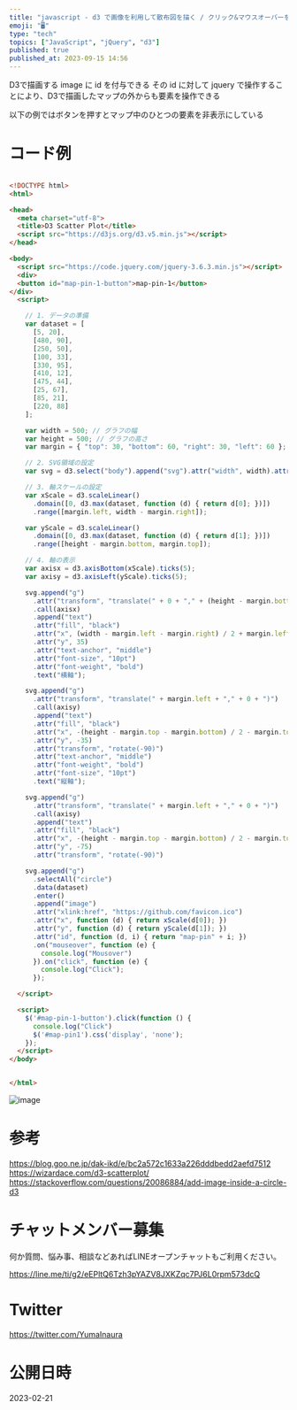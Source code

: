 ```yaml
---
title: "javascript - d3 で画像を利用して散布図を描く / クリック&マウスオーバーを検知する / 画像にidをつけてjqueryで操"
emoji: "🖥"
type: "tech"
topics: ["JavaScript", "jQuery", "d3"]
published: true
published_at: 2023-09-15 14:56
---
```


D3で描画する image に id を付与できる
その id に対して jquery で操作することにより、D3で描画したマップの外からも要素を操作できる

以下の例ではボタンを押すとマップ中のひとつの要素を非表示にしている

# コード例

```html

<!DOCTYPE html>
<html>

<head>
  <meta charset="utf-8">
  <title>D3 Scatter Plot</title>
  <script src="https://d3js.org/d3.v5.min.js"></script>
</head>

<body>
  <script src="https://code.jquery.com/jquery-3.6.3.min.js"></script>
  <div>
  <button id="map-pin-1-button">map-pin-1</button>
</div>
  <script>

    // 1. データの準備
    var dataset = [
      [5, 20],
      [480, 90],
      [250, 50],
      [100, 33],
      [330, 95],
      [410, 12],
      [475, 44],
      [25, 67],
      [85, 21],
      [220, 88]
    ];

    var width = 500; // グラフの幅
    var height = 500; // グラフの高さ
    var margin = { "top": 30, "bottom": 60, "right": 30, "left": 60 };

    // 2. SVG領域の設定
    var svg = d3.select("body").append("svg").attr("width", width).attr("height", height);

    // 3. 軸スケールの設定
    var xScale = d3.scaleLinear()
      .domain([0, d3.max(dataset, function (d) { return d[0]; })])
      .range([margin.left, width - margin.right]);

    var yScale = d3.scaleLinear()
      .domain([0, d3.max(dataset, function (d) { return d[1]; })])
      .range([height - margin.bottom, margin.top]);

    // 4. 軸の表示
    var axisx = d3.axisBottom(xScale).ticks(5);
    var axisy = d3.axisLeft(yScale).ticks(5);

    svg.append("g")
      .attr("transform", "translate(" + 0 + "," + (height - margin.bottom) + ")")
      .call(axisx)
      .append("text")
      .attr("fill", "black")
      .attr("x", (width - margin.left - margin.right) / 2 + margin.left)
      .attr("y", 35)
      .attr("text-anchor", "middle")
      .attr("font-size", "10pt")
      .attr("font-weight", "bold")
      .text("横軸");

    svg.append("g")
      .attr("transform", "translate(" + margin.left + "," + 0 + ")")
      .call(axisy)
      .append("text")
      .attr("fill", "black")
      .attr("x", -(height - margin.top - margin.bottom) / 2 - margin.top)
      .attr("y", -35)
      .attr("transform", "rotate(-90)")
      .attr("text-anchor", "middle")
      .attr("font-weight", "bold")
      .attr("font-size", "10pt")
      .text("縦軸");

    svg.append("g")
      .attr("transform", "translate(" + margin.left + "," + 0 + ")")
      .call(axisy)
      .append("text")
      .attr("fill", "black")
      .attr("x", -(height - margin.top - margin.bottom) / 2 - margin.top)
      .attr("y", -75)
      .attr("transform", "rotate(-90)")

    svg.append("g")
      .selectAll("circle")
      .data(dataset)
      .enter()
      .append("image")
      .attr("xlink:href", "https://github.com/favicon.ico")
      .attr("x", function (d) { return xScale(d[0]); })
      .attr("y", function (d) { return yScale(d[1]); })
      .attr("id", function (d, i) { return "map-pin" + i; })
      .on("mouseover", function (e) {
        console.log("Mousover")
      }).on("click", function (e) {
        console.log("Click");
      });

  </script>

  <script>
    $('#map-pin-1-button').click(function () {
      console.log("Click")
      $('#map-pin1').css('display', 'none');
    });
  </script>
</body>


</html>
```

![image](https://user-images.githubusercontent.com/13635059/220264821-96591264-f67d-49d5-9cf8-6b730d0a9851.png)

# 参考

https://blog.goo.ne.jp/dak-ikd/e/bc2a572c1633a226dddbedd2aefd7512 
https://wizardace.com/d3-scatterplot/ 
https://stackoverflow.com/questions/20086884/add-image-inside-a-circle-d3 


# チャットメンバー募集


何か質問、悩み事、相談などあればLINEオープンチャットもご利用ください。

https://line.me/ti/g2/eEPltQ6Tzh3pYAZV8JXKZqc7PJ6L0rpm573dcQ


# Twitter

https://twitter.com/YumaInaura


# 公開日時

2023-02-21
